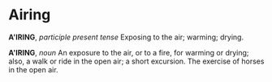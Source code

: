 # Airing

**A'IRING**, _participle present tense_ Exposing to the air; warming; drying.

**A'IRING**, _noun_ An exposure to the air, or to a fire, for warming or drying; also, a walk or ride in the open air; a short excursion. The exercise of horses in the open air.